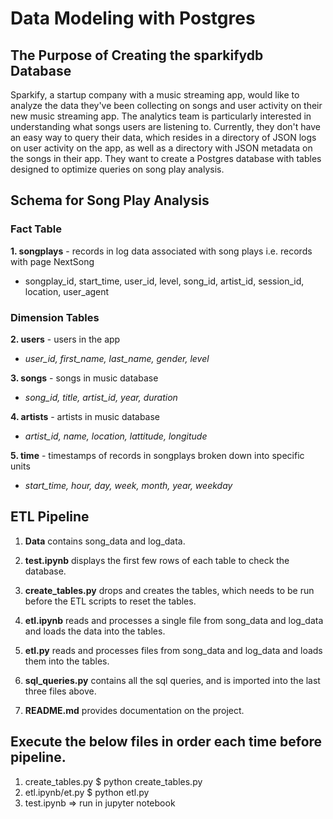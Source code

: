 # Data Modeling with Postgres

## The Purpose of Creating the sparkifydb Database

Sparkify, a startup company with a music streaming app, would like to analyze the data they've been collecting on songs and user activity on their new music streaming app. The analytics team is particularly interested in understanding what songs users are listening to. Currently, they don't have an easy way to query their data, which resides in a directory of JSON logs on user activity on the app, as well as a directory with JSON metadata on the songs in their app. They want to create a Postgres database with tables designed to optimize queries on song play analysis.

## Schema for Song Play Analysis

### **Fact Table**
**1. songplays** - records in log data associated with song plays i.e. records with page NextSong
 - songplay_id, start_time, user_id, level, song_id, artist_id, session_id, location, user_agent

### **Dimension Tables**
**2. users** - users in the app
 - *user_id, first_name, last_name, gender, level*

**3. songs** - songs in music database
 - *song_id, title, artist_id, year, duration*

**4. artists** - artists in music database
 - *artist_id, name, location, lattitude, longitude*

**5. time** - timestamps of records in songplays broken down into specific units
 - *start_time, hour, day, week, month, year, weekday*

## ETL Pipeline

1. **Data** contains song_data and log_data. 

2. **test.ipynb** displays the first few rows of each table to check the database.

3. **create_tables.py** drops and creates the tables, which needs to be run before the ETL scripts to reset the tables.

4. **etl.ipynb** reads and processes a single file from song_data and log_data and loads the data into the tables.

5. **etl.py** reads and processes files from song_data and log_data and loads them into the tables.

6. **sql_queries.py** contains all the sql queries, and is imported into the last three files above.

7. **README.md** provides documentation on the project.

## Execute the below files in order each time before pipeline.
1. create_tables.py $ python create_tables.py
2. etl.ipynb/et.py $ python etl.py
3. test.ipynb => run in jupyter notebook